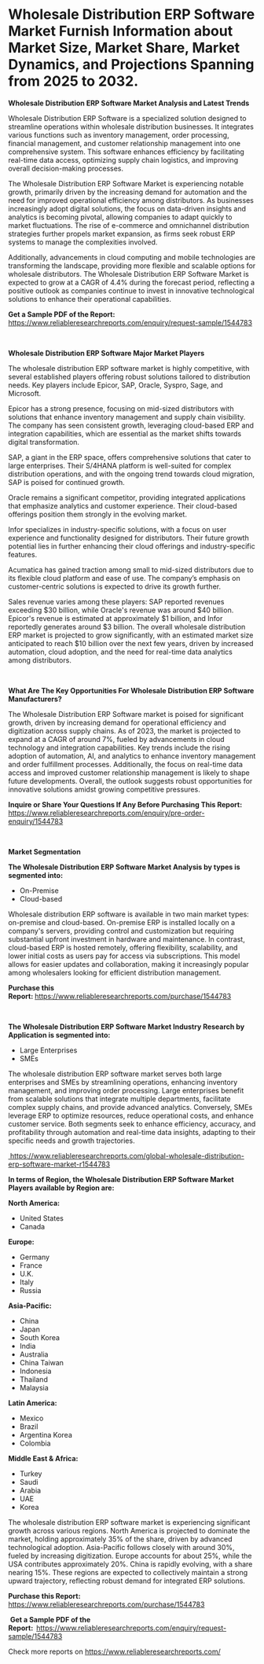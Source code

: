 <p><h1>Wholesale Distribution ERP Software Market Furnish Information about Market Size, Market Share, Market Dynamics, and Projections Spanning from 2025 to 2032.</h1></p><p><strong>Wholesale Distribution ERP Software Market Analysis and Latest Trends</strong></p>
<p><p>Wholesale Distribution ERP Software is a specialized solution designed to streamline operations within wholesale distribution businesses. It integrates various functions such as inventory management, order processing, financial management, and customer relationship management into one comprehensive system. This software enhances efficiency by facilitating real-time data access, optimizing supply chain logistics, and improving overall decision-making processes.</p><p>The Wholesale Distribution ERP Software Market is experiencing notable growth, primarily driven by the increasing demand for automation and the need for improved operational efficiency among distributors. As businesses increasingly adopt digital solutions, the focus on data-driven insights and analytics is becoming pivotal, allowing companies to adapt quickly to market fluctuations. The rise of e-commerce and omnichannel distribution strategies further propels market expansion, as firms seek robust ERP systems to manage the complexities involved.</p><p>Additionally, advancements in cloud computing and mobile technologies are transforming the landscape, providing more flexible and scalable options for wholesale distributors. The Wholesale Distribution ERP Software Market is expected to grow at a CAGR of 4.4% during the forecast period, reflecting a positive outlook as companies continue to invest in innovative technological solutions to enhance their operational capabilities.</p></p>
<p><strong>Get a Sample PDF of the Report:&nbsp;</strong> <a href="https://www.reliableresearchreports.com/enquiry/request-sample/1544783?utm_campaign=3031&utm_medium=2&utm_source=Github&utm_content=ia&utm_term=09032025&utm_id=wholesale-distribution-erp-software">https://www.reliableresearchreports.com/enquiry/request-sample/1544783</a></p>
<p>&nbsp;</p>
<p><strong>Wholesale Distribution ERP Software Major Market Players</strong></p>
<p><p>The wholesale distribution ERP software market is highly competitive, with several established players offering robust solutions tailored to distribution needs. Key players include Epicor, SAP, Oracle, Syspro, Sage, and Microsoft. </p><p>Epicor has a strong presence, focusing on mid-sized distributors with solutions that enhance inventory management and supply chain visibility. The company has seen consistent growth, leveraging cloud-based ERP and integration capabilities, which are essential as the market shifts towards digital transformation. </p><p>SAP, a giant in the ERP space, offers comprehensive solutions that cater to large enterprises. Their S/4HANA platform is well-suited for complex distribution operations, and with the ongoing trend towards cloud migration, SAP is poised for continued growth. </p><p>Oracle remains a significant competitor, providing integrated applications that emphasize analytics and customer experience. Their cloud-based offerings position them strongly in the evolving market.</p><p>Infor specializes in industry-specific solutions, with a focus on user experience and functionality designed for distributors. Their future growth potential lies in further enhancing their cloud offerings and industry-specific features.</p><p>Acumatica has gained traction among small to mid-sized distributors due to its flexible cloud platform and ease of use. The company’s emphasis on customer-centric solutions is expected to drive its growth further.</p><p>Sales revenue varies among these players: SAP reported revenues exceeding $30 billion, while Oracle's revenue was around $40 billion. Epicor's revenue is estimated at approximately $1 billion, and Infor reportedly generates around $3 billion. The overall wholesale distribution ERP market is projected to grow significantly, with an estimated market size anticipated to reach $10 billion over the next few years, driven by increased automation, cloud adoption, and the need for real-time data analytics among distributors.</p></p>
<p>&nbsp;</p>
<p><strong>What Are The Key Opportunities For Wholesale Distribution ERP Software Manufacturers?</strong></p>
<p><p>The Wholesale Distribution ERP Software market is poised for significant growth, driven by increasing demand for operational efficiency and digitization across supply chains. As of 2023, the market is projected to expand at a CAGR of around 7%, fueled by advancements in cloud technology and integration capabilities. Key trends include the rising adoption of automation, AI, and analytics to enhance inventory management and order fulfillment processes. Additionally, the focus on real-time data access and improved customer relationship management is likely to shape future developments. Overall, the outlook suggests robust opportunities for innovative solutions amidst growing competitive pressures.</p></p>
<p><strong>Inquire or Share Your Questions If Any Before Purchasing This Report:</strong> <a href="https://www.reliableresearchreports.com/enquiry/pre-order-enquiry/1544783?utm_campaign=3031&utm_medium=2&utm_source=Github&utm_content=ia&utm_term=09032025&utm_id=wholesale-distribution-erp-software">https://www.reliableresearchreports.com/enquiry/pre-order-enquiry/1544783</a></p>
<p>&nbsp;</p>
<p><strong>Market Segmentation</strong></p>
<p><strong>The Wholesale Distribution ERP Software Market Analysis by types is segmented into:</strong></p>
<p><ul><li>On-Premise</li><li>Cloud-based</li></ul></p>
<p><p>Wholesale distribution ERP software is available in two main market types: on-premise and cloud-based. On-premise ERP is installed locally on a company's servers, providing control and customization but requiring substantial upfront investment in hardware and maintenance. In contrast, cloud-based ERP is hosted remotely, offering flexibility, scalability, and lower initial costs as users pay for access via subscriptions. This model allows for easier updates and collaboration, making it increasingly popular among wholesalers looking for efficient distribution management.</p></p>
<p><strong>Purchase this Report:&nbsp;</strong><a href="https://www.reliableresearchreports.com/purchase/1544783?utm_campaign=3031&utm_medium=2&utm_source=Github&utm_content=ia&utm_term=09032025&utm_id=wholesale-distribution-erp-software">https://www.reliableresearchreports.com/purchase/1544783</a></p>
<p>&nbsp;</p>
<p><strong>The Wholesale Distribution ERP Software Market Industry Research by Application is segmented into:</strong></p>
<p><ul><li>Large Enterprises</li><li>SMEs</li></ul></p>
<p><p>The wholesale distribution ERP software market serves both large enterprises and SMEs by streamlining operations, enhancing inventory management, and improving order processing. Large enterprises benefit from scalable solutions that integrate multiple departments, facilitate complex supply chains, and provide advanced analytics. Conversely, SMEs leverage ERP to optimize resources, reduce operational costs, and enhance customer service. Both segments seek to enhance efficiency, accuracy, and profitability through automation and real-time data insights, adapting to their specific needs and growth trajectories.</p></p>
<p><a href="https://www.reliableresearchreports.com/global-wholesale-distribution-erp-software-market-r1544783?utm_campaign=3031&utm_medium=2&utm_source=Github&utm_content=ia&utm_term=09032025&utm_id=wholesale-distribution-erp-software">&nbsp;https://www.reliableresearchreports.com/global-wholesale-distribution-erp-software-market-r1544783</a></p>
<p><strong>In terms of Region, the Wholesale Distribution ERP Software Market Players available by Region are:</strong></p>
<p>
    <p> <strong> North America: </strong>
        <ul>
            <li>United States</li>
            <li>Canada</li>
        </ul>
        </p> 
    <p> <strong> Europe: </strong>
        <ul>
            <li>Germany</li>
            <li>France</li>
            <li>U.K.</li>
            <li>Italy</li>
            <li>Russia</li>
        </ul>
        </p> 
    <p> <strong> Asia-Pacific: </strong>
        <ul>
            <li>China</li>
            <li>Japan</li>
            <li>South Korea</li>
            <li>India</li>
            <li>Australia</li>
            <li>China Taiwan</li>
            <li>Indonesia</li>
            <li>Thailand</li>
            <li>Malaysia</li>
        </ul>
        </p> 
    <p> <strong> Latin America: </strong>
        <ul>
            <li>Mexico</li>
            <li>Brazil</li>
            <li>Argentina Korea</li>
            <li>Colombia</li>
        </ul>
        </p> 
    <p> <strong> Middle East & Africa: </strong>
        <ul>
            <li>Turkey</li>
            <li>Saudi</li>
            <li>Arabia</li>
            <li>UAE</li>
            <li>Korea</li>
        </ul>
    </p>
    </p>
<p><p>The wholesale distribution ERP software market is experiencing significant growth across various regions. North America is projected to dominate the market, holding approximately 35% of the share, driven by advanced technological adoption. Asia-Pacific follows closely with around 30%, fueled by increasing digitization. Europe accounts for about 25%, while the USA contributes approximately 20%. China is rapidly evolving, with a share nearing 15%. These regions are expected to collectively maintain a strong upward trajectory, reflecting robust demand for integrated ERP solutions.</p></p>
<p><strong>Purchase this Report: </strong><a href="https://www.reliableresearchreports.com/purchase/1544783?utm_campaign=3031&utm_medium=2&utm_source=Github&utm_content=ia&utm_term=09032025&utm_id=wholesale-distribution-erp-software">https://www.reliableresearchreports.com/purchase/1544783</a></p>
<p>&nbsp;<strong>Get a Sample PDF of the Report:&nbsp;&nbsp;</strong><a href="https://www.reliableresearchreports.com/enquiry/request-sample/1544783?utm_campaign=3031&utm_medium=2&utm_source=Github&utm_content=ia&utm_term=09032025&utm_id=wholesale-distribution-erp-software">https://www.reliableresearchreports.com/enquiry/request-sample/1544783</a></p>
<p><strong></strong></p>
<p>Check more reports on <a href="https://www.reliableresearchreports.com/?utm_campaign=3031&utm_medium=2&utm_source=Github&utm_content=ia&utm_term=09032025&utm_id=wholesale-distribution-erp-software">https://www.reliableresearchreports.com/</a></p>